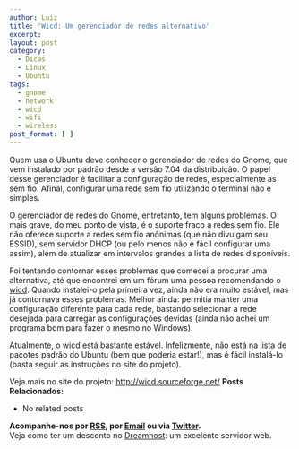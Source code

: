 ```yaml
---
author: Luiz
title: 'Wicd: Um gerenciador de redes alternativo'
excerpt:
layout: post
category:
  - Dicas
  - Linux
  - Ubuntu
tags:
  - gnome
  - network
  - wicd
  - wifi
  - wireless
post_format: [ ]
---
```

Quem usa o Ubuntu deve conhecer o gerenciador de redes do Gnome, que vem instalado por padrão desde a versão 7.04 da distribuição. O papel desse gerenciador é facilitar a configuração de redes, especialmente as sem fio. Afinal, configurar uma rede sem fio utilizando o terminal não é simples.

O gerenciador de redes do Gnome, entretanto, tem alguns problemas. O mais grave, do meu ponto de vista, é o suporte fraco a redes sem fio. Ele não oferece suporte a redes sem fio anônimas (que não divulgam seu ESSID), sem servidor DHCP (ou pelo menos não é fácil configurar uma assim), além de atualizar em intervalos grandes a lista de redes disponíveis.



Foi tentando contornar esses problemas que comecei a procurar uma alternativa, até que encontrei em um fórum uma pessoa recomendando o [wicd][1]. Quando instalei-o pela primeira vez, ainda não era muito estável, mas já contornava esses problemas. Melhor ainda: permitia manter uma configuração diferente para cada rede, bastando selecionar a rede desejada para carregar as configurações devidas (ainda não achei um programa bom para fazer o mesmo no Windows).

Atualmente, o wicd está bastante estável. Infelizmente, não está na lista de pacotes padrão do Ubuntu (bem que poderia estar!), mas é fácil instalá-lo (basta seguir as instruções no site do projeto).

Veja mais no site do projeto: <http://wicd.sourceforge.net/> 
**Posts Relacionados:** 
*   No related posts









**Acompanhe-nos por [ RSS][3], por [Email][4] ou via [Twitter][5].**  
Veja como ter um desconto no [Dreamhost][6]: um excelente servidor web.

 [1]: http://wicd.sourceforge.net/
 [2]: https://twitter.com/share
 [3]: http://feeds.feedburner.com/VidaGeek
 [4]: http://feedburner.google.com/fb/a/mailverify?uri=VidaGeek&loc=pt_BR
 [5]: http://twitter.com/blogvidageek
 [6]: http://vidageek.net/dreamhost/
